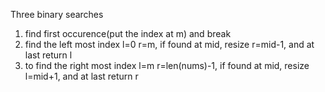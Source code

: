Three binary searches
1) find first occurence(put the index at m) and break
2) find the left most index l=0 r=m, if found at mid, resize r=mid-1, and at last return l
3) to find the right most index l=m r=len(nums)-1, if found at mid, resize l=mid+1, and at last return r